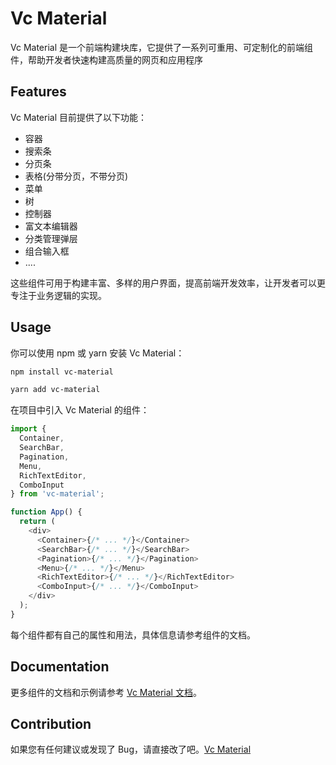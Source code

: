 # Vc Material

Vc Material 是一个前端构建块库，它提供了一系列可重用、可定制化的前端组件，帮助开发者快速构建高质量的网页和应用程序

## Features

Vc Material 目前提供了以下功能：

- 容器
- 搜索条
- 分页条
- 表格(分带分页，不带分页)
- 菜单
- 树
- 控制器
- 富文本编辑器
- 分类管理弹层
- 组合输入框
- ....

这些组件可用于构建丰富、多样的用户界面，提高前端开发效率，让开发者可以更专注于业务逻辑的实现。

## Usage

你可以使用 npm 或 yarn 安装 Vc Material：

```bash
npm install vc-material
```

```bash
yarn add vc-material
```

在项目中引入 Vc Material 的组件：

```javascript
import {
  Container,
  SearchBar,
  Pagination,
  Menu,
  RichTextEditor,
  ComboInput
} from 'vc-material';

function App() {
  return (
    <div>
      <Container>{/* ... */}</Container>
      <SearchBar>{/* ... */}</SearchBar>
      <Pagination>{/* ... */}</Pagination>
      <Menu>{/* ... */}</Menu>
      <RichTextEditor>{/* ... */}</RichTextEditor>
      <ComboInput>{/* ... */}</ComboInput>
    </div>
  );
}
```

每个组件都有自己的属性和用法，具体信息请参考组件的文档。

## Documentation

更多组件的文档和示例请参考 [Vc Material 文档](http://192.168.2.195:3200/vc-material)。

## Contribution

如果您有任何建议或发现了 Bug，请直接改了吧。[Vc Material](http://192.168.2.253/fe-tools/vc-material)
